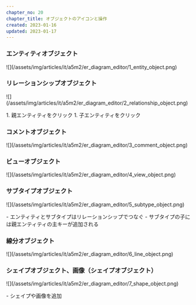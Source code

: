 ```yaml
---
chapter_no: 20
chapter_title: オブジェクトのアイコンと操作
created: 2023-01-16
updated: 2023-01-17
---
```

### エンティティオブジェクト
<p class="center size-1" markdown="span">
![](/assets/img/articles/it/a5m2/er_diagram_editor/1_entity_object.png)
</p>

### リレーションシップオブジェクト
<p class="center size-1" markdown="span">
![](/assets/img/articles/it/a5m2/er_diagram_editor/2_relationship_object.png)
</p>
1. 親エンティティをクリック
1. 子エンティティをクリック

### コメントオブジェクト
<p class="center size-1" markdown="span">
![](/assets/img/articles/it/a5m2/er_diagram_editor/3_comment_object.png)
</p>

### ビューオブジェクト
<p class="center size-1" markdown="span">
![](/assets/img/articles/it/a5m2/er_diagram_editor/4_view_object.png)
</p>

### サブタイプオブジェクト
<p class="center size-1" markdown="span">
![](/assets/img/articles/it/a5m2/er_diagram_editor/5_subtype_object.png)
</p>
- エンティティとサブタイプはリレーションシップでつなぐ
- サブタイプの子には親エンティティの主キーが追加される

### 線分オブジェクト
<p class="center size-1" markdown="span">
![](/assets/img/articles/it/a5m2/er_diagram_editor/6_line_object.png)
</p>

### シェイプオブジェクト、画像（シェイプオブジェクト）
<p class="center size-1" markdown="span">
![](/assets/img/articles/it/a5m2/er_diagram_editor/7_shape_object.png)
</p>
- シェイプや画像を追加
